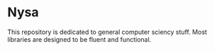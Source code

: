 # Nysa
This repository is dedicated to general computer sciency stuff.  Most libraries are designed to be fluent and functional.
